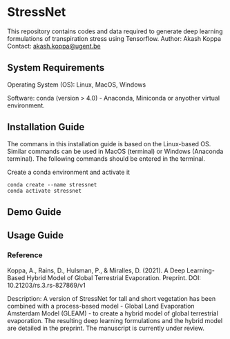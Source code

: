 # StressNet
This repository contains codes and data required to generate deep learning formulations of transpiration stress using Tensorflow. Author: Akash Koppa Contact: akash.koppa@ugent.be

## System Requirements

Operating System (OS): Linux, MacOS, Windows

Software: conda (version > 4.0) - Anaconda, Miniconda or anyother virtual environment.  

## Installation Guide

The commans in this installation guide is based on the Linux-based OS. Similar commands can be used in MacOS (terminal) or Windows (Anaconda terminal). The following commands should be entered in the terminal.

Create a conda environment and activate it
```
conda create --name stressnet
conda activate stressnet

```


## Demo Guide

## Usage Guide

### Reference

Koppa, A., Rains, D., Hulsman, P., & Miralles, D. (2021). A Deep Learning-Based Hybrid Model of Global Terrestrial Evaporation. Preprint. DOI: 10.21203/rs.3.rs-827869/v1

Description: A version of StressNet for tall and short vegetation has been combined with a process-based model - Global Land Evaporation Amsterdam Model (GLEAM) - to create a hybrid model of global terrestrial evaporation. The resulting deep learning formulations and the hybrid model are detailed in the preprint. The manuscript is currently under review.
